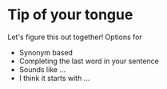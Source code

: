 # Tip of your tongue

Let's figure this out together! Options for 
* Synonym based
* Completing the last word in your sentence
* Sounds like ...
* I think it starts with ...

